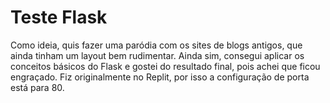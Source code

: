 # Teste Flask
Como ideia, quis fazer uma paródia com os sites de blogs antigos, que ainda tinham um layout bem rudimentar. Ainda sim, consegui aplicar os conceitos básicos do Flask e gostei do resultado final, pois achei que ficou engraçado. Fiz originalmente no Replit, por isso a configuração de porta está para 80.
